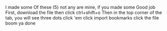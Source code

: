 I made some Of these (5) not any are mine, if you made some Good job
First, download the file
then click ctrl+shift+o
Then in the top corner of the tab, you will see three dots click 'em 
click import bookmarks
click the file 
boom ya done
